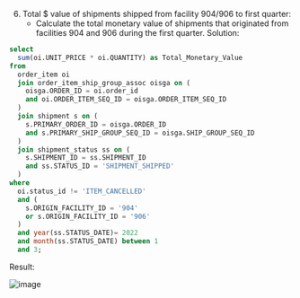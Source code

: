 6. Total $ value of shipments shipped from facility 904/906 to first quarter:
    * Calculate the total monetary value of shipments that originated from facilities 904 and 906 during the first quarter.
Solution:
```sql
select 
  sum(oi.UNIT_PRICE * oi.QUANTITY) as Total_Monetary_Value 
from 
  order_item oi 
  join order_item_ship_group_assoc oisga on (
    oisga.ORDER_ID = oi.order_id 
    and oi.ORDER_ITEM_SEQ_ID = oisga.ORDER_ITEM_SEQ_ID
  ) 
  join shipment s on (
    s.PRIMARY_ORDER_ID = oisga.ORDER_ID 
    and s.PRIMARY_SHIP_GROUP_SEQ_ID = oisga.SHIP_GROUP_SEQ_ID
  ) 
  join shipment_status ss on (
    s.SHIPMENT_ID = ss.SHIPMENT_ID 
    and ss.STATUS_ID = 'SHIPMENT_SHIPPED'
  ) 
where 
  oi.status_id != 'ITEM_CANCELLED' 
  and (
    s.ORIGIN_FACILITY_ID = '904' 
    or s.ORIGIN_FACILITY_ID = '906'
  ) 
  and year(ss.STATUS_DATE)= 2022 
  and month(ss.STATUS_DATE) between 1 
  and 3;
```
Result:

![image](https://github.com/Nishtha-Jain-1119/Training-Assignment/assets/127538617/ace25efb-0d3d-4dfe-a898-6626bbc9a6bf)
